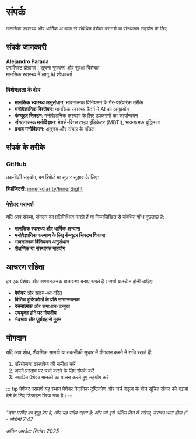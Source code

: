 # संपर्क

मानसिक स्वास्थ्य और धार्मिक अभ्यास से संबंधित पेशेवर परामर्श या संस्थागत सहयोग के लिए।

## संपर्क जानकारी

**Alejandro Parada**  
एनालिस्ट प्रोग्रामर | सूचना गुणवत्ता और सुरक्षा विशेषज्ञ  
मानसिक स्वास्थ्य में लागू AI शोधकर्ता

### विशेषज्ञता के क्षेत्र

- **मानसिक स्वास्थ्य अनुसंधान**: भावनात्मक विनियमन के गैर-पारंपरिक तरीके
- **मनोवैज्ञानिक विश्लेषण**: मानसिक स्वास्थ्य पैटर्न में AI का अनुप्रयोग
- **कंप्यूटर सिस्टम**: मनोवैज्ञानिक कल्याण के लिए उपकरणों का कार्यान्वयन
- **संगठनात्मक मनोविज्ञान**: मेयर्स-ब्रिग्स टाइप इंडिकेटर (MBTI), भावनात्मक बुद्धिमत्ता
- **प्रभाव मनोविज्ञान**: अनुनय और संचार के मॉडल

## संपर्क के तरीके

### GitHub
तकनीकी सहयोग, बग रिपोर्ट या सुधार सुझाव के लिए:

**रिपॉजिटरी:** [inner-clarity/InnerSight](https://github.com/inner-clarity/InnerSight)

### पेशेवर परामर्श

यदि आप संस्था, संगठन का प्रतिनिधित्व करते हैं या निम्नलिखित से संबंधित शोध पूछताछ है:

- **मानसिक स्वास्थ्य और धार्मिक अभ्यास**
- **मनोवैज्ञानिक कल्याण के लिए कंप्यूटर सिस्टम विकास**
- **भावनात्मक विनियमन अनुसंधान**
- **शैक्षणिक या संस्थागत सहयोग**

## आचरण संहिता

हम एक पेशेवर और सम्मानजनक वातावरण बनाए रखते हैं। सभी बातचीत होनी चाहिए:
- **पेशेवर** और साक्ष्य-आधारित
- **विभिन्न दृष्टिकोणों के प्रति सम्मानजनक**
- **रचनात्मक** और समाधान-उन्मुख
- **उपयुक्त होने पर गोपनीय**
- **भेदभाव और पूर्वाग्रह से मुक्त**

## योगदान

यदि आप शोध, शैक्षणिक सामग्री या तकनीकी सुधार में योगदान करने में रुचि रखते हैं:

1. परियोजना दस्तावेज की समीक्षा करें
2. अपने प्रस्ताव पर चर्चा करने के लिए संपर्क करें
3. स्थापित पेशेवर मानकों का पालन करते हुए सहयोग करें

::: tip पेशेवर परामर्श
यह स्थान पेशेवर नैदानिक दृष्टिकोण और चर्च नेतृत्व के बीच सूचित संवाद को बढ़ावा देने के लिए डिज़ाइन किया गया है।
:::

---

*"दया मसीह का शुद्ध प्रेम है, और यह सदैव रहता है; और जो इसे अंतिम दिन में रखेगा, उसका भला होगा।" - मोरोनी 7:47*

*अंतिम अपडेट: सितंबर 2025*